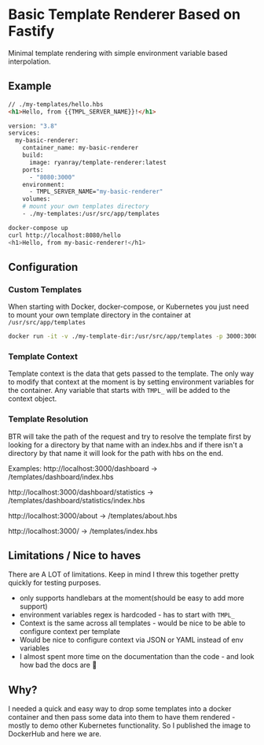 # Basic Template Renderer Based on Fastify

Minimal template rendering with simple environment variable based interpolation.

## Example
```html
// ./my-templates/hello.hbs
<h1>Hello, from {{TMPL_SERVER_NAME}}!</h1>
```

```bash
version: "3.8"
services:
  my-basic-renderer:
    container_name: my-basic-renderer
    build:
      image: ryanray/template-renderer:latest
    ports:
      - "8080:3000"
    environment:
      - TMPL_SERVER_NAME="my-basic-renderer"
    volumes:
    # mount your own templates directory
    - ./my-templates:/usr/src/app/templates
```

```bash
docker-compose up
curl http://localhost:8080/hello
<h1>Hello, from my-basic-renderer!</h1>
```

## Configuration

### Custom Templates
When starting with Docker, docker-compose, or Kubernetes you just need to mount your own
template directory in the container at `/usr/src/app/templates`

```bash
docker run -it -v ./my-template-dir:/usr/src/app/templates -p 3000:3000 ryanray/template-renderer:latest
```

### Template Context
Template context is the data that gets passed to the template. The only way to modify that context at the moment
is by setting environment variables for the container. Any variable that starts with `TMPL_` will be
added to the context object.

### Template Resolution
BTR will take the path of the request and try to resolve the template first by looking for a directory by that name
with an index.hbs and if there isn't a directory by that name it will look for the path with hbs on the end.

Examples:
http://localhost:3000/dashboard -> /templates/dashboard/index.hbs

http://localhost:3000/dashboard/statistics -> /templates/dashboard/statistics/index.hbs

http://localhost:3000/about -> /templates/about.hbs 

http://localhost:3000/ -> /templates/index.hbs 

## Limitations / Nice to haves
There are A LOT of limitations. Keep in mind I threw this together pretty quickly for testing purposes.
* only supports handlebars at the moment(should be easy to add more support)
* environment variables regex is hardcoded - has to start with `TMPL_`
* Context is the same across all templates - would be nice to be able to configure context per template
* Would be nice to configure context via JSON or YAML instead of env variables
* I almost spent more time on the documentation than the code - and look how bad the docs are :grimacing:

## Why?
I needed a quick and easy way to drop some templates into a docker container and then
pass some data into them to have them rendered - mostly to demo other Kubernetes functionality.
So I published the image to DockerHub and here we are.
